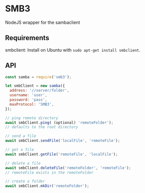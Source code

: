 # SMB3

NodeJS wrapper for the sambaclient

## Requirements

smbclient: Install on Ubuntu with `sudo apt-get install smbclient`.

## API
```javascript
const samba = require('smb3');

let smbClient = new samba({
  address: '//server/folder',
  username: 'user',
  password: 'pass',
  maxProtocol: 'SMB3',
});

// ping remote directory
await smbClient.ping( (optional) 'remoteFolder');
// defaults to the root directory

// send a file
await smbClient.sendFile('localFile', 'remoteFile');

// get a file
await smbClient.getFile('remoteFile', 'localFile');

// delete a file
await smbClient.deleteFile('remoteFolder', 'remoteFile');
// remoteFile exists in the remoteFolder

// create a folder
await smbClient.mkDir('remoteFolder');
```
